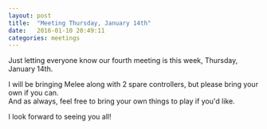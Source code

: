 ```yaml
---
layout: post
title:  "Meeting Thursday, January 14th"
date:   2016-01-10 20:49:11
categories: meetings
---
```

Just letting everyone know our fourth meeting is this week, Thursday, January 14th.

I will be bringing Melee along with 2 spare controllers, but please bring your own if you can.  
And as always, feel free to bring your own things to play if you'd like.

I look forward to seeing you all!
